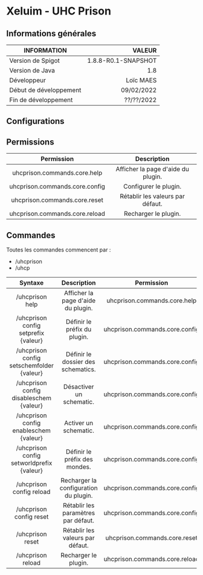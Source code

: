 # Xeluim - UHC Prison

## Informations générales
| INFORMATION            |              VALEUR |
|------------------------|--------------------:|
| Version de Spigot      | 1.8.8-R0.1-SNAPSHOT |
| Version de Java        |                 1.8 |
| Développeur            |           Loïc MAES |
| Début de développement |          09/02/2022 |
| Fin de développement   |          ??/??/2022 |

## Configurations

## Permissions
|           Permission           |            Description             |
|:------------------------------:|:----------------------------------:|
|  uhcprison.commands.core.help  | Afficher la page d'aide du plugin. |
| uhcprison.commands.core.config |       Configurer le plugin.        |
| uhcprison.commands.core.reset  |  Rétablir les valeurs par défaut.  |
| uhcprison.commands.core.reload |        Recharger le plugin.        |

## Commandes
Toutes les commandes commencent par :
- /uhcprison 
- /uhcp

|                  Syntaxe                  |              Description              |           Permission           |
|:-----------------------------------------:|:-------------------------------------:|:------------------------------:|
|              /uhcprison help              |  Afficher la page d'aide du plugin.   |  uhcprison.commands.core.help  |
|   /uhcprison config setprefix {valeur}    |     Définir le préfix du plugin.      | uhcprison.commands.core.config |
| /uhcprison config setschemfolder {valeur} |  Définir le dossier des schematics.   | uhcprison.commands.core.config |
|  /uhcprison config disableschem {valeur}  |       Désactiver un schematic.        | uhcprison.commands.core.config |
|  /uhcprison config enableschem {valeur}   |         Activer un schematic.         | uhcprison.commands.core.config |
| /uhcprison config setworldprefix {valeur} |     Définir le préfix des mondes.     | uhcprison.commands.core.config |
|         /uhcprison config reload          | Recharger la configuration du plugin. | uhcprison.commands.core.config |
|          /uhcprison config reset          |  Rétablir les paramètres par défaut.  | uhcprison.commands.core.config |
|             /uhcprison reset              |   Rétablir les valeurs par défaut.    | uhcprison.commands.core.reset  |
|             /uhcprison reload             |         Recharger le plugin.          | uhcprison.commands.core.reload |